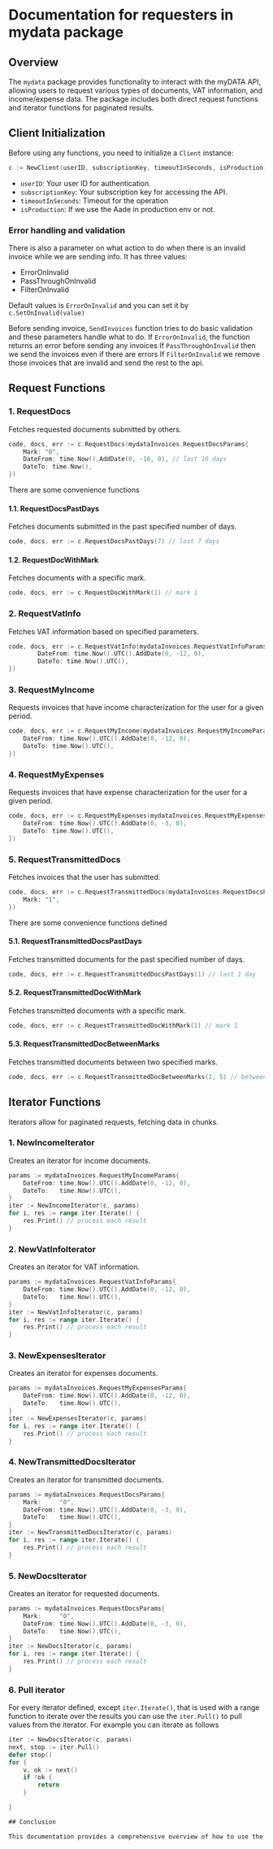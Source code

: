 # Documentation for requesters in mydata package

## Overview

The `mydata` package provides functionality to interact with the myDATA API, allowing users to request various types of documents, VAT information, and income/expense data. The package includes both direct request functions and iterator functions for paginated results.

## Client Initialization

Before using any functions, you need to initialize a `Client` instance:

```go
c := NewClient(userID, subscriptionKey, timeoutInSeconds, isProduction)
```

- `userID`: Your user ID for authentication.
- `subscriptionKey`: Your subscription key for accessing the API.
- `timeoutInSeconds`: Timeout for the operation
- `isProduction`: If we use the Aade in production env or not.

### Error handling and validation

There is also a parameter on what action to do when there is an invalid invoice while we are sending info.
It has three values:

- ErrorOnInvalid
- PassThroughOnInvalid
- FilterOnInvalid

Default values is `ErrorOnInvalid` and you can set it by `c.SetOnInvalid(value)`

Before sending invoice, `SendInvoices` function tries to do basic validation and these parameters handle what to do.
If `ErrorOnInvalid`, the function returns an error before sending any invoices
If `PassThroughOnInvalid` then we send the invoices even if there are errors
If `FilterOnInvalid` we remove those invoices that are invalid and send the rest to the api.

## Request Functions

### 1. RequestDocs

Fetches requested documents submitted by others.

```go
code, docs, err := c.RequestDocs(mydataInvoices.RequestDocsParams{
    Mark: "0",
    DateFrom: time.Now().AddDate(0, -16, 0), // last 16 days
    DateTo: time.Now(),
})
```

There are some convenience functions

#### 1.1. RequestDocsPastDays

Fetches documents submitted in the past specified number of days.

```go
code, docs, err := c.RequestDocsPastDays(7) // last 7 days
```

#### 1.2. RequestDocWithMark

Fetches documents with a specific mark.

```go
code, docs, err := c.RequestDocWithMark(1) // mark 1
```

### 2. RequestVatInfo

Fetches VAT information based on specified parameters.

```go
code, docs, err := c.RequestVatInfo(mydataInvoices.RequestVatInfoParams{
        DateFrom: time.Now().UTC().AddDate(0, -12, 0),
        DateTo: time.Now().UTC(),
})
```

### 3. RequestMyIncome

Requests invoices that have income characterization for the user for a given period.

```go
code, docs, err := c.RequestMyIncome(mydataInvoices.RequestMyIncomeParams{
    DateFrom: time.Now().UTC().AddDate(0, -12, 0),
    DateTo: time.Now().UTC(),
})
```

### 4. RequestMyExpenses

Requests invoices that have expense characterization for the user for a given period.

```go
code, docs, err := c.RequestMyExpenses(mydataInvoices.RequestMyExpensesParams{
    DateFrom: time.Now().UTC().AddDate(0, -3, 0),
    DateTo: time.Now().UTC(),
})
```

### 5. RequestTransmittedDocs

Fetches invoices that the user has submitted.

```go
code, docs, err := c.RequestTransmittedDocs(mydataInvoices.RequestDocsParams{
    Mark: "1",
})
```

There are some convenience functions defined

#### 5.1. RequestTransmittedDocsPastDays

Fetches transmitted documents for the past specified number of days.

```go
code, docs, err := c.RequestTransmittedDocsPastDays(1) // last 1 day
```

#### 5.2. RequestTransmittedDocWithMark

Fetches transmitted documents with a specific mark.

```go
code, docs, err := c.RequestTransmittedDocWithMark(1) // mark 1
```

#### 5.3. RequestTransmittedDocBetweenMarks

Fetches transmitted documents between two specified marks.

```go
code, docs, err := c.RequestTransmittedDocBetweenMarks(1, 5) // between marks 1 and 5
```

## Iterator Functions

Iterators allow for paginated requests, fetching data in chunks.

### 1. NewIncomeIterator

Creates an iterator for income documents.

```go
params := mydataInvoices.RequestMyIncomeParams{
    DateFrom: time.Now().UTC().AddDate(0, -12, 0),
    DateTo:   time.Now().UTC(),
}
iter := NewIncomeIterator(c, params)
for i, res := range iter.Iterate() {
    res.Print() // process each result
}
```

### 2. NewVatInfoIterator

Creates an iterator for VAT information.

```go
params := mydataInvoices.RequestVatInfoParams{
    DateFrom: time.Now().UTC().AddDate(0, -12, 0),
    DateTo:   time.Now().UTC(),
}
iter := NewVatInfoIterator(c, params)
for i, res := range iter.Iterate() {
    res.Print() // process each result
}
```

### 3. NewExpensesIterator

Creates an iterator for expenses documents.

```go
params := mydataInvoices.RequestMyExpensesParams{
    DateFrom: time.Now().UTC().AddDate(0, -12, 0),
    DateTo:   time.Now().UTC(),
}
iter := NewExpensesIterator(c, params)
for i, res := range iter.Iterate() {
    res.Print() // process each result
}
```

### 4. NewTransmittedDocsIterator

Creates an iterator for transmitted documents.

```go
params := mydataInvoices.RequestDocsParams{
    Mark:     "0",
    DateFrom: time.Now().UTC().AddDate(0, -3, 0),
    DateTo:   time.Now().UTC(),
}
iter := NewTransmittedDocsIterator(c, params)
for i, res := range iter.Iterate() {
    res.Print() // process each result
}
```

### 5. NewDocsIterator

Creates an iterator for requested documents.

```go
params := mydataInvoices.RequestDocsParams{
    Mark:     "0",
    DateFrom: time.Now().UTC().AddDate(0, -3, 0),
    DateTo:   time.Now().UTC(),
}
iter := NewDocsIterator(c, params)
for i, res := range iter.Iterate() {
    res.Print() // process each result
}
```

### 6. Pull iterator

For every iterator defined, except `iter.Iterate()`, that is used with a range function to iterate over the results
you can use the `iter.Pull()` to pull values from the iterator. For example you can iterate as follows

```go
iter := NewDocsIterator(c, params)
next, stop := iter.Pull()
defer stop()
for {
    v, ok := next()
    if !ok {
        return
    }

}

## Conclusion

This documentation provides a comprehensive overview of how to use the functions and iterators in the `mydata` package. Each function is designed to interact with the myDATA API, allowing users to retrieve various types of documents and information efficiently. Use the provided examples to guide your implementation.
```
